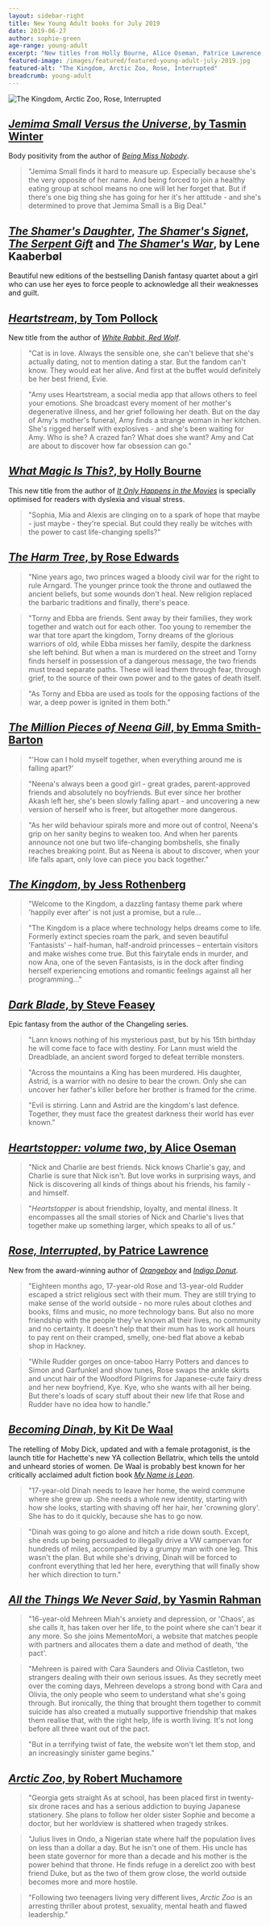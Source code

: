```yaml
---
layout: sidebar-right
title: New Young Adult books for July 2019
date: 2019-06-27
author: sophie-green
age-range: young-adult
excerpt: "New titles from Holly Bourne, Alice Oseman, Patrice Lawrence and more"
featured-image: /images/featured/featured-young-adult-july-2019.jpg
featured-alt: "The Kingdom, Arctic Zoo, Rose, Interrupted"
breadcrumb: young-adult
---
```


![The Kingdom, Arctic Zoo, Rose, Interrupted](/images/featured/featured-young-adult-july-2019.jpg)

## [<cite>Jemima Small Versus the Universe</cite>, by Tasmin Winter](https://suffolk.spydus.co.uk/cgi-bin/spydus.exe/ENQ/OPAC/BIBENQ?BRN=2487811)

Body positivity from the author of [<cite>Being Miss Nobody</cite>](https://suffolk.spydus.co.uk/cgi-bin/spydus.exe/ENQ/OPAC/BIBENQ?BRN=2154037).

> "Jemima Small finds it hard to measure up. Especially because she's the very opposite of her name. And being forced to join a healthy eating group at school means no one will let her forget that. But if there's one big thing she has going for her it's her attitude - and she's determined to prove that Jemima Small is a Big Deal."

## [<cite>The Shamer's Daughter</cite>](https://suffolk.spydus.co.uk/cgi-bin/spydus.exe/ENQ/OPAC/BIBENQ?BRN=2589938), [<cite>The Shamer's Signet</cite>](https://suffolk.spydus.co.uk/cgi-bin/spydus.exe/ENQ/OPAC/BIBENQ?BRN=2589939), [<cite>The Serpent Gift</cite>](https://suffolk.spydus.co.uk/cgi-bin/spydus.exe/ENQ/OPAC/BIBENQ?BRN=2589940) and [<cite>The Shamer's War</cite>](https://suffolk.spydus.co.uk/cgi-bin/spydus.exe/ENQ/OPAC/BIBENQ?BRN=2589941), by Lene Kaaberbøl

Beautiful new editions of the bestselling Danish fantasy quartet about a girl who can use her eyes to force people to acknowledge all their weaknesses and guilt.

## [<cite>Heartstream</cite>, by Tom Pollock](https://suffolk.spydus.co.uk/cgi-bin/spydus.exe/ENQ/OPAC/BIBENQ?BRN=2580023)

New title from the author of [<cite>White Rabbit, Red Wolf</cite>](https://suffolk.spydus.co.uk/cgi-bin/spydus.exe/ENQ/OPAC/BIBENQ?BRN=2377190).

> "Cat is in love. Always the sensible one, she can't believe that she's actually dating, not to mention dating a star. But the fandom can't know. They would eat her alive. And first at the buffet would definitely be her best friend, Evie.

> "Amy uses Heartstream, a social media app that allows others to feel your emotions. She broadcast every moment of her mother's degenerative illness, and her grief following her death. But on the day of Amy's mother's funeral, Amy finds a strange woman in her kitchen. She's rigged herself with explosives - and she's been waiting for Amy. Who is she? A crazed fan? What does she want? Amy and Cat are about to discover how far obsession can go."

## [<cite>What Magic Is This?</cite>, by Holly Bourne](https://suffolk.spydus.co.uk/cgi-bin/spydus.exe/ENQ/OPAC/BIBENQ?BRN=2591681)

This new title from the author of [<cite>It Only Happens in the Movies</cite>](/new-suggestions/young-adult/it-only-happens-in-the-movies-by-holly-bourne/) is specially optimised for readers with dyslexia and visual stress.

> "Sophia, Mia and Alexis are clinging on to a spark of hope that maybe - just maybe - they're special. But could they really be witches with the power to cast life-changing spells?"

## [<cite>The Harm Tree</cite>, by Rose Edwards](https://suffolk.spydus.co.uk/cgi-bin/spydus.exe/ENQ/OPAC/BIBENQ?BRN=2578673)

> "Nine years ago, two princes waged a bloody civil war for the right to rule Arngard. The younger prince took the throne and outlawed the ancient beliefs, but some wounds don't heal. New religion replaced the barbaric traditions and finally, there's peace.

> "Torny and Ebba are friends. Sent away by their families, they work together and watch out for each other. Too young to remember the war that tore apart the kingdom, Torny dreams of the glorious warriors of old, while Ebba misses her family, despite the darkness she left behind. But when a man is murdered on the street and Torny finds herself in possession of a dangerous message, the two friends must tread separate paths. These will lead them through fear, through grief, to the source of their own power and to the gates of death itself.

> "As Torny and Ebba are used as tools for the opposing factions of the war, a deep power is ignited in them both."

## [<cite>The Million Pieces of Neena Gill</cite>, by Emma Smith-Barton](https://suffolk.spydus.co.uk/cgi-bin/spydus.exe/ENQ/OPAC/BIBENQ?BRN=2584695)

> "'How can I hold myself together, when everything around me is falling apart?'

> "Neena's always been a good girl - great grades, parent-approved friends and absolutely no boyfriends. But ever since her brother Akash left her, she's been slowly falling apart - and uncovering a new version of herself who is freer, but altogether more dangerous.

> "As her wild behaviour spirals more and more out of control, Neena's grip on her sanity begins to weaken too. And when her parents announce not one but two life-changing bombshells, she finally reaches breaking point. But as Neena is about to discover, when your life falls apart, only love can piece you back together."

## [<cite>The Kingdom</cite>, by Jess Rothenberg](https://suffolk.spydus.co.uk/cgi-bin/spydus.exe/ENQ/OPAC/BIBENQ?BRN=2584774)

> "Welcome to the Kingdom, a dazzling fantasy theme park where 'happily ever after' is not just a promise, but a rule...

> "The Kingdom is a place where technology helps dreams come to life. Formerly extinct species roam the park, and seven beautiful 'Fantasists' – half-human, half-android princesses – entertain visitors and make wishes come true. But this fairytale ends in murder, and now Ana, one of the seven Fantasists, is in the dock after finding herself experiencing emotions and romantic feelings against all her programming..."

## [<cite>Dark Blade</cite>, by Steve Feasey](https://suffolk.spydus.co.uk/cgi-bin/spydus.exe/ENQ/OPAC/BIBENQ?BRN=2582404)

Epic fantasy from the author of the Changeling series.

> "Lann knows nothing of his mysterious past, but by his 15th birthday he will come face to face with destiny. For Lann must wield the Dreadblade, an ancient sword forged to defeat terrible monsters.

> "Across the mountains a King has been murdered. His daughter, Astrid, is a warrior with no desire to bear the crown. Only she can uncover her father's killer before her brother is framed for the crime.

> "Evil is stirring. Lann and Astrid are the kingdom's last defence. Together, they must face the greatest darkness their world has ever known."

## [<cite>Heartstopper: volume two</cite>, by Alice Oseman](https://suffolk.spydus.co.uk/cgi-bin/spydus.exe/ENQ/OPAC/BIBENQ?BRN=2582412)

> "Nick and Charlie are best friends. Nick knows Charlie's gay, and Charlie is sure that Nick isn't. But love works in surprising ways, and Nick is discovering all kinds of things about his friends, his family - and himself.

> "<cite>Heartstopper</cite> is about friendship, loyalty, and mental illness. It encompasses all the small stories of Nick and Charlie's lives that together make up something larger, which speaks to all of us."

## [<cite>Rose, Interrupted</cite>, by Patrice Lawrence](https://suffolk.spydus.co.uk/cgi-bin/spydus.exe/ENQ/OPAC/BIBENQ?BRN=2584006)

New from the award-winning author of [<cite>Orangeboy</cite>](https://suffolk.spydus.co.uk/cgi-bin/spydus.exe/ENQ/OPAC/BIBENQ?BRN=1976767) and [<cite>Indigo Donut</cite>](https://suffolk.spydus.co.uk/cgi-bin/spydus.exe/ENQ/OPAC/BIBENQ?BRN=2171172).

> "Eighteen months ago, 17-year-old Rose and 13-year-old Rudder escaped a strict religious sect with their mum. They are still trying to make sense of the world outside - no more rules about clothes and books, films and music, no more technology bans. But also no more friendship with the people they've known all their lives, no community and no certainty. It doesn't help that their mum has to work all hours to pay rent on their cramped, smelly, one-bed flat above a kebab shop in Hackney.

> "While Rudder gorges on once-taboo Harry Potters and dances to Simon and Garfunkel and show tunes, Rose swaps the ankle skirts and uncut hair of the Woodford Pilgrims for Japanese-cute fairy dress and her new boyfriend, Kye. Kye, who she wants with all her being. But there's loads of scary stuff about their new life that Rose and Rudder have no idea how to handle."

## [<cite>Becoming Dinah</cite>, by Kit De Waal](https://suffolk.spydus.co.uk/cgi-bin/spydus.exe/ENQ/OPAC/BIBENQ?BRN=2581804)

The retelling of Moby Dick, updated and with a female protagonist, is the launch title for Hachette's new YA collection Bellatrix, which tells the untold and unheard stories of women. De Waal is probably best known for her critically acclaimed adult fiction book [<cite>My Name is Leon</cite>](https://suffolk.spydus.co.uk/cgi-bin/spydus.exe/ENQ/OPAC/BIBENQ?BRN=2165232).

> "17-year-old Dinah needs to leave her home, the weird commune where she grew up. She needs a whole new identity, starting with how she looks, starting with shaving off her hair, her 'crowning glory'. She has to do it quickly, because she has to go now.

> "Dinah was going to go alone and hitch a ride down south. Except, she ends up being persuaded to illegally drive a VW campervan for hundreds of miles, accompanied by a grumpy man with one leg. This wasn't the plan. But while she's driving, Dinah will be forced to confront everything that led her here, everything that will finally show her which direction to turn."

## [<cite>All the Things We Never Said</cite>, by Yasmin Rahman](https://suffolk.spydus.co.uk/cgi-bin/spydus.exe/ENQ/OPAC/BIBENQ?BRN=2581792)

> "16-year-old Mehreen Miah's anxiety and depression, or 'Chaos', as she calls it, has taken over her life, to the point where she can't bear it any more. So she joins MementoMori, a website that matches people with partners and allocates them a date and method of death, 'the pact'.

> "Mehreen is paired with Cara Saunders and Olivia Castleton, two strangers dealing with their own serious issues. As they secretly meet over the coming days, Mehreen develops a strong bond with Cara and Olivia, the only people who seem to understand what she's going through. But ironically, the thing that brought them together to commit suicide has also created a mutually supportive friendship that makes them realise that, with the right help, life is worth living. It's not long before all three want out of the pact.

> "But in a terrifying twist of fate, the website won't let them stop, and an increasingly sinister game begins."

## [<cite>Arctic Zoo</cite>, by Robert Muchamore](https://suffolk.spydus.co.uk/cgi-bin/spydus.exe/ENQ/OPAC/BIBENQ?BRN=2581791)

> "Georgia gets straight As at school, has been placed first in twenty-six drone races and has a serious addiction to buying Japanese stationery. She plans to follow her older sister Sophie and become a doctor, but her worldview is shattered when tragedy strikes.

> "Julius lives in Ondo, a Nigerian state where half the population lives on less than a dollar a day. But he isn't one of them. His uncle has been state governor for more than a decade and his mother is the power behind that throne. He finds refuge in a derelict zoo with best friend Duke, but as the two of them grow close, the world outside becomes more and more hostile.

> "Following two teenagers living very different lives, <cite>Arctic Zoo</cite> is an arresting thriller about protest, sexuality, mental heath and flawed leadership."

